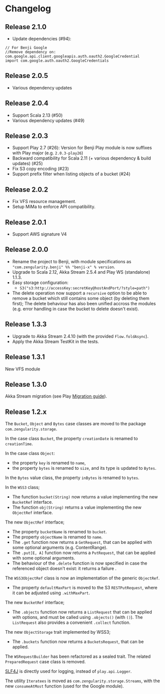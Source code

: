 # Changelog

## Release 2.1.0

- Update dependencies (#94):

```
// For Benji Google
//Remove dependency on: com.google.api.client.googleapis.auth.oauth2.GoogleCredential
import com.google.auth.oauth2.GoogleCredentials
```

## Release 2.0.5

- Various dependency updates

## Release 2.0.4

- Support Scala 2.13 (#50)
- Various dependency updates (#49)

## Release 2.0.3

- Support Play 2.7 (#26): Version for Benji Play module is now suffixes with Play major (e.g. `2.0.3-play26`)
- Backward compatibility for Scala 2.11 (+ various dependency & build updates) (#25)
- Fix S3 copy encoding (#23)
- Support prefix filter when listing objects of a bucket (#24)

## Release 2.0.2

- Fix VFS resource management.
- Setup MiMa to enforce API compatibility.

## Release 2.0.1

- Support AWS signature V4

## Release 2.0.0

- Rename the project to Benji, with module specifications as `"com.zengularity.benji" %% "benji-x" % version`.
- Upgrade to Scala 2.12, Akka Stream 2.5.4 and Play WS (standalone) 1.1.3.
- Easy storage configuration:
    - `S3("s3:http://accessKey:secretKey@hostAndPort/?style=path")`
- The delete operation now support a `recursive` option to be able to remove a bucket which still contains some object (by deleting them first); The delete behaviour has also been unified accross the modules (e.g. error handling in case the bucket to delete doesn't exist).

## Release 1.3.3

- Upgrade to Akka Stream 2.4.10 (with the provided `Flow.foldAsync`).
- Apply the Akka Stream TestKit in the tests.

## Release 1.3.1

New VFS module

## Release 1.3.0

Akka Stream migration (see Play [Migration guide](https://www.playframework.com/documentation/2.5.x/StreamsMigration25)).

## Release 1.2.x

The `Bucket`, `Object` and `Bytes` case classes are moved to the package `com.zengularity.storage`.

In the case class `Bucket`, the property `creationDate` is renamed to `creationTime`.

In the case class `Object`:

- the property `key` is renamed to `name`,
- the property `bytes` is renamed to `size`, and its type is updated to `Bytes`.

In the `Bytes` value class, the property `inBytes` is renamed to `bytes`.

In the `WSS3` class;

- The function `bucket(String)` now returns a value implementing the new `BucketRef` interface.
- The function `obj(String)` returns a value implementing the new `ObjectRef` interface.

The new `ObjectRef` interface;

- The property `bucketName` is renamed to `bucket`.
- The property `objectName` is renamed to `name`.
- The `.get` function now returns a `GetRequest`, that can be applied with some optional arguments (e.g. ContentRange).
- The `.put[E, A]` function now returns a `PutRequest`, that can be applied with some optional arguments.
- The behaviour of the `.delete` function is now specified in case the referenced object doesn't exist: it returns a failure
.

The `WSS3ObjectRef` class is now an implementation of the generic `ObjectRef`.

- The property `defaultMaxPart` is moved to the S3 `RESTPutRequest`, where it can be adjusted using `.withMaxPart`.

The new `BucketRef` interface;

- The `.objects` function now returns a `ListRequest` that can be applied with options, and must be called using `.objects()` (with `()`). The `ListRequest` also provides a convenient `.collect` function.

The new `ObjectStorage` trait implemented by WSS3;

- The `.buckets` function now returns a `BucketsRequest`, that can be applied.

The `WSRequestBuilder` has been refactored as a sealed trait. The related `PreparedRequest` case class is removed.

[SLF4J](http://slf4j.org/) is directly used for logging, instead of `play.api.Logger`.

The utility `Iteratees` is moved as `com.zengularity.storage.Streams`, with the new `consumeAtMost` function (used for the Google module).
